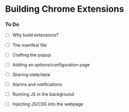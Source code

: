 # Building Chrome Extensions

### To Do
* [ ] Why build extensions?
* [ ] The manifest file
* [ ] Crafting the popup
* [ ] Adding an options/configuration page
* [ ] Sharing state/data
* [ ] Alarms and notifications
* [ ] Running JS in the background
* [ ] Injecting JS/CSS into the webpage

























